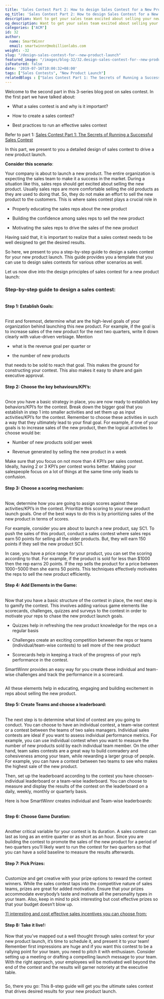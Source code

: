 ```yaml
---
title: 'Sales Contest Part 2: How to design Sales Contest for a New Product Launch'
og_title: 'Sales Contest Part 2: How to design Sales Contest for a New Product Launch'
description: Want to get your sales team excited about selling your new product? Design a perfect sales contest to motivate them to sell the new product.
og_description: Want to get your sales team excited about selling your new product? Design a perfect sales contest to motivate them to sell the new product.
categories: ["ACM"]
id: 32
author:
  name: SmartWinnr
  email: smartwinnr@mobillionlabs.com
weight: -32
slug: "/design-sales-contest-for--new-product-launch"
featured_image: "/images/blog-32/32.design-sales-contest-for--new-product-launch.png"
isFeatured: false
date: '2019-07-16T10:00:32+08:00'
tags: ["Sales Contests", "New Product Launch"]
relatedBlogs : ["Sales Contest Part 1: The Secrets of Running a Successful Sales Contest", "11 Sales incentive ideas to keep your sales team motivated", "Games for New Hire Onboarding", "Sales Contest Part 3: 9 Proven Sales Contests that Drive Productivity"]
---
```


Welcome to the second part in this 3-series blog post on sales contest. In the first part we have talked about:

* What a sales contest is and why is it important?

* How to create a sales contest?

* Best practices to run an effective sales contest 

Refer to part 1: [Sales Contest Part 1: The Secrets of Running a Successful Sales Contest](https://www.smartwinnr.com/post/games-for-new-hire-onboarding/)

In this part, we present to you a detailed design of sales contest to drive a new product launch.

**Consider this scenario**:

Your company is about to launch a new product. The entire organization is expecting the sales team to make it a success in the market. During a situation like this, sales reps should get excited about selling the new product. Usually sales reps are more comfortable selling the old products as they are used to doing that. So, they do not make an effort to sell the new product to the customers. This is where sales contest plays a crucial role in

* Properly educating the sales reps about the new product

* Building the confidence among sales reps to sell the new product

* Motivating the sales reps to drive the sales of the new product

Having said that, it is important to realize that a sales contest needs to be well designed to get the desired results. 

So here, we present to you a step-by-step guide to design a sales contest for your new product launch. This guide provides you a template that you can use to design sales contests for various other scenarios as well.

Let us now dive into the design principles of sales contest for a new product launch:

### Step-by-step guide to design a sales contest:

<img alt="" src="/images/blog-32/contest design.png" class="ml-padding-top0 ml-padding-bottom0">

#### **Step 1: Establish Goals**: 

<img alt="" src="/images/blog-32/contest design 1.png" class="ml-padding-top0 ml-padding-bottom0">

First and foremost, determine what are the high-level goals of your organization behind launching this new product. For example, if the goal is to increase sales of the new product for the next two quarters, write it down clearly with value-driven verbiage. Mention 

* what is the revenue goal per quarter or

* the number of new products 

that needs to be sold to reach that goal. This makes the ground for constructing your contest. This also makes it easy to share and gain executive approval. 

#### **Step 2: Choose the key behaviours/KPI’s**:

<img alt="" src="/images/blog-32/contest design 2.png" class="ml-padding-top0 ml-padding-bottom0">

Once you have a basic strategy in place, you are now ready to establish key behaviors/KPI’s for the contest. Break down the bigger goal that you establish in step 1 into smaller activities and set them up as input activities/KPI’s for the contest. Remember to choose these activities in such a way that they ultimately lead to your final goal. For example, if one of your goals is to increase sales of the new product, then the logical activities to choose would be:

* Number of new products sold per week 

* Revenue generated by selling the new product in a week 

Make sure that you focus on not more than 4 KPI’s per sales contest. Ideally, having 2 or 3 KPI’s per contest works better. Making your salespeople focus on a lot of things at the same time only leads to confusion.

#### **Step 3: Choose a scoring mechanism**:

<img alt="" src="/images/blog-32/contest design 3.png" class="ml-padding-top0 ml-padding-bottom0">

Now, determine how you are going to assign scores against these activities/KPI’s in the contest. Prioritize this scoring to your new product launch goals. One of the best ways to do this is by prioritizing sales of the new product in terms of scores.

For example, consider you are about to launch a new product, say SC1. To push the sales of this product, conduct a sales contest where sales reps earn 50 points for selling all the older products. But, they will earn 150 points if they sell the new product SC1. 

In case, you have a price range for your product, you can set the scoring according to that. For example, if the product is sold for less than $1000 then the rep earns 20 points. If the rep sells the product for a price between $1000-$5000 then she earns 50 points. This techniques effectively motivates the reps to sell the new product efficiently.

#### **Step 4: Add Elements in the Game**:

<img alt="" src="/images/blog-32/contest design 4.png" class="ml-padding-top0 ml-padding-bottom0">

Now that you have a basic structure of the contest in place, the next step is to gamify the contest. This involves adding various game elements like scorecards, challenges, quizzes and surveys to the contest in order to motivate your reps to chase the new product launch goals.

* Quizzes help in refreshing the new product knowledge for the reps on a regular basis

* Challenges create an exciting competition between the reps or teams (individual/team-wise contests) to sell more of the new product

* Scorecards help in keeping a track of the progress of your rep’s performance in the contest.

SmartWinnr provides an easy way for you create these individual and team-wise challenges and track the performance in a scorecard.

<div class="row">
  <div class="col-lg-6 col-md-6 col-sm-12 col-xs-12">
    <img alt="" src="/images/blog-32/challenges individual.png" class="ml-padding-top0 ml-padding-bottom0">
  </div>
  <div class="col-lg-6 col-md-6 col-sm-12 col-xs-12">
    <img alt="" src="/images/blog-32/challenges team.png" class="ml-padding-top0 ml-padding-bottom0">
  </div>
</div>

All these elements help in educating, engaging and building excitement in reps about selling the new product.

#### **Step 5: Create Teams and choose a leaderboard**:

<img alt="" src="/images/blog-32/contest design 5.png" class="ml-padding-top0 ml-padding-bottom0">

The next step is to determine what kind of contest are you going to conduct. You can choose to have an individual contest, a team-wise contest or a contest between the teams of two sales managers. Individual sales contests are ideal if you want to assess individual performance metrics. For example, you can use individual contest when you want to measure the number of new products sold by each individual team member. On the other hand, team sales contests are a great way to build comradery and cohesiveness among your team, while rewarding a larger group of people. For example, you can have a contest between two teams to see who makes the highest sale of the new product.

Then, set up the leaderboard according to the contest you have choosen- individual leaderboard or a team-wise leaderboard. You can choose to measure and display the results of the contest on the leaderboard on a daily, weekly, monthly or quarterly basis. 

Here is how SmartWinnr creates individual and Team-wise leaderboards:

<div class="row">
  <div class="col-lg-6 col-md-6 col-sm-12 col-xs-12">
    <img alt="" src="/images/blog-32/competition individual.png" class="ml-padding-top0 ml-padding-bottom0">
  </div>
  <div class="col-lg-6 col-md-6 col-sm-12 col-xs-12">
    <img alt="" src="/images/blog-32/competition team.png" class="ml-padding-top0 ml-padding-bottom0">
  </div>
</div>

#### **Step 6: Choose Game Duration**:

<img alt="" src="/images/blog-32/contest design 6.png" class="ml-padding-top0 ml-padding-bottom0">

Another critical variable for your contest is its duration. A sales contest can last as long as an entire quarter or as short as an hour. Since you are building the contest to promote the sales of the new product for a period of two quarters you’ll likely want to run the contest for two quarters so that you can have a solid baseline to measure the results afterwards.

#### **Step 7: Pick Prizes**:

<img alt="" src="/images/blog-32/contest design 7.png" class="ml-padding-top0 ml-padding-bottom0">

Customize and get creative with your prize options to reward the contest winners. While the sales contest taps into the competitive nature of sales teams, prizes are great for added motivation. Ensure that your prizes accommodate everybody’s taste and motivate all the personality types in your team. Also, keep in mind to pick interesting but cost effective prizes so that your budget doesn’t blow up. 

[11 interesting and cost effective sales incentives you can choose from:](https://www.smartwinnr.com/post/sales-incentive-ideas-to-keep-your-sales-team-motivated/)

#### **Step 8: Take it live!**:

Now that you’ve mapped out a well thought through sales contest for your new product launch, it’s time to schedule it, and present it to your team! Remember first impressions are huge and if you want this contest to be a rallying point for your team, you need to pitch it with enthusiasm. Consider setting up a meeting or drafting a compelling launch message to your team. With the right approach, your employees will be motivated well beyond the end of the contest and the results will garner notoriety at the executive table.

<img alt="" src="/images/blog-32/contest design 8.png" class="ml-padding-top0 ml-padding-bottom0">

So, there you go: This 8-step guide will get you the ultimate sales contest that drives desired results for your new product launch.